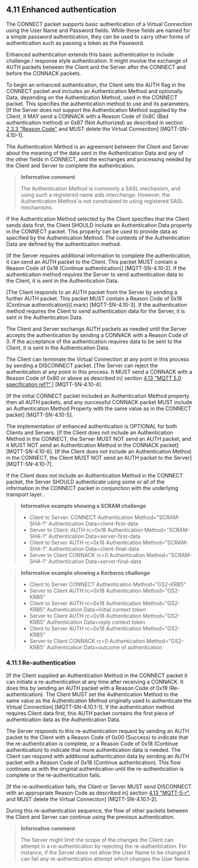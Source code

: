 <!-- transformation-note: left upstream numbering of headings for verification -->
## 4.11 Enhanced authentication

The CONNECT packet supports basic authentication of a Virtual Connection using the User Name and Password fields. While these fields are named for a
simple password authentication, they can be used to carry other forms of authentication such as passing a token as the Password.

Enhanced authentication extends this basic authentication to include challenge / response style authentication. It might involve the exchange of AUTH
packets between the Client and the Server after the CONNECT and before the CONNACK packets.

To begin an enhanced authentication, the Client sets the AUTH flag in the CONNECT packet and includes an Authentication Method and optionally Data,
depending on the Authentication Method, used in the CONNECT packet. This specifies the authentication method to use and its parameters. \[If the Server
does not support the Authentication Method supplied by the Client, it MAY send a CONNACK with a Reason Code of 0x8C (Bad authentication method) or
0x87 (Not Authorized) as described in section [2.3.3 "Reason Code"](#reason-code) and MUST delete the Virtual Connection] \[MQTT-SN-4.10-1].

The Authentication Method is an agreement between the Client and Server about the meaning of the data sent in the Authentication Data and any of the
other fields in CONNECT, and the exchanges and processing needed by the Client and Server to complete the authentication.

> **Informative comment**
>
> The Authentication Method is commonly a SASL mechanism, and using such a registered name aids interchange. However, the Authentication Method is not
> constrained to using registered SASL mechanisms.

If the Authentication Method selected by the Client specifies that the Client sends data first, the Client SHOULD include an Authentication Data
property in the CONNECT packet. This property can be used to provide data as specified by the Authentication Method. The contents of the
Authentication Data are defined by the authentication method.

\[If the Server requires additional information to complete the authentication, it can send an AUTH packet to the Client. This packet MUST contain a
Reason Code of 0x18 (Continue authentication)] \[MQTT-SN-4.10-2]. If the authentication method requires the Server to send authentication data
to the Client, it is sent in the Authentication Data.

\[The Client responds to an AUTH packet from the Server by sending a further AUTH packet. This packet MUST contain a Reason Code of 0x18 (Continue
authentication)]{.mark} \[MQTT-SN-4.10-3]. If the authentication method requires the Client to send authentication data for the Server, it is sent in
the Authentication Data.

The Client and Server exchange AUTH packets as needed until the Server accepts the authentication by sending a CONNACK with a Reason Code of 0. If the
acceptance of the authentication requires data to be sent to the Client, it is sent in the Authentication Data.

The Client can terminate the Virtual Connection at any point in this process by sending a DISCONNECT packet. \[The Server can reject the authentication
at any point in this process. It MUST send a CONNACK with a Reason Code of 0x80 or above as described in] section [4.13 "MQTT 5.0 specification ref?"](https://docs.oasis-open.org/mqtt/mqtt/v5.0/os/mqtt-v5.0-os.html#S4_13_Errors),] \[MQTT-SN-4.10-4].

\[If the initial CONNECT packet included an Authentication Method property then all AUTH packets, and any successful CONNACK packet MUST include an
Authentication Method Property with the same value as in the CONNECT packet] \[MQTT-SN-4.10-5].

The implementation of enhanced authentication is OPTIONAL for both Clients and Servers. \[If the Client does not include an Authentication Method in
the CONNECT, the Server MUST NOT send an AUTH packet, and it MUST NOT send an Authentication Method in the CONNACK packet] \[MQTT-SN-4.10-6].
\[If the Client does not include an Authentication Method in the CONNECT, the Client MUST NOT send an AUTH packet to the Server]
\[MQTT-SN-4.10-7].

If the Client does not include an Authentication Method in the CONNECT packet, the Server SHOULD authenticate using some or all of the information in
the CONNECT packet in conjunction with the underlying transport layer..

> **Informative example showing a SCRAM challenge**
>
>- Client to Server: CONNECT Authentication Method="SCRAM-SHA-1" Authentication Data=client-first-data
>- Server to Client: AUTH rc=0x18 Authentication Method="SCRAM-SHA-1" Authentication Data=server-first-data
>- Client to Server AUTH rc=0x18 Authentication Method="SCRAM-SHA-1" Authentication Data=client-final-data
>- Server to Client CONNACK rc=0 Authentication Method="SCRAM-SHA-1" Authentication Data=server-final-data

> **Informative example showing a Kerberos challenge**
>
>- Client to Server CONNECT Authentication Method="GS2-KRB5"
>- Server to Client AUTH rc=0x18 Authentication Method="GS2-KRB5"
>- Client to Server AUTH rc=0x18 Authentication Method="GS2-KRB5" Authentication Data=initial context token
>- Server to Client AUTH rc=0x18 Authentication Method="GS2-KRB5" Authentication Data=reply context token
>- Client to Server AUTH rc=0x18 Authentication Method="GS2-KRB5"
>- Server to Client CONNACK rc=0 Authentication Method="GS2-KRB5" Authentication Data=outcome of authentication

### 4.11.1 Re-authentication

\[If the Client supplied an Authentication Method in the CONNECT packet it can initiate a re-authentication at any time after receiving a CONNACK. It
does this by sending an AUTH packet with a Reason Code of 0x19 (Re-authentication). The Client MUST set the Authentication Method to the same value as
the Authentication Method originally used to authenticate the Virtual Connection] \[MQTT-SN-4.10.1-1]. If the authentication method requires
Client data first, this AUTH packet contains the first piece of authentication data as the Authentication Data.

The Server responds to this re-authentication request by sending an AUTH packet to the Client with a Reason Code of 0x00 (Success) to indicate that
the re-authentication is complete, or a Reason Code of 0x18 (Continue authentication) to indicate that more authentication data is needed. The Client
can respond with additional authentication data by sending an AUTH packet with a Reason Code of 0x18 (Continue authentication). This flow continues as
with the original authentication until the re-authentication is complete or the re-authentication fails.

\[If the re-authentication fails, the Client or Server MUST send DISCONNECT with an appropriate Reason Code as described in]
section [4.13 "MQTT-5-r"](https://docs.oasis-open.org/mqtt/mqtt/v5.0/os/mqtt-v5.0-os.html#S4_13_Errors), and MUST delete the Virtual Connection] \[MQTT-SN-4.10.1-2].

During this re-authentication sequence, the flow of other packets between the Client and Server can continue using the previous authentication.

>**Informative comment**
>
> The Server might limit the scope of the changes the Client can attempt in a re-authentication by rejecting the re-authentication. For instance, if
> the Server does not allow the User Name to be changed it can fail any re-authentication attempt which changes the User Name.


